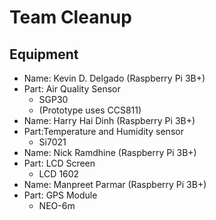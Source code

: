 # Team Cleanup
## Equipment 

* Name: Kevin D. Delgado (Raspberry Pi 3B+)
* Part: Air Quality Sensor
  * SGP30
  * (Prototype uses CCS811)
* Name: Harry Hai Dinh (Raspberry Pi 3B+)
* Part:Temperature and Humidity sensor
  * Si7021
* Name: Nick Ramdhine (Raspberry Pi 3B+)
* Part: LCD Screen
  * LCD 1602
* Name: Manpreet Parmar (Raspberry Pi 3B+)
* Part: GPS Module
  * NEO-6m
